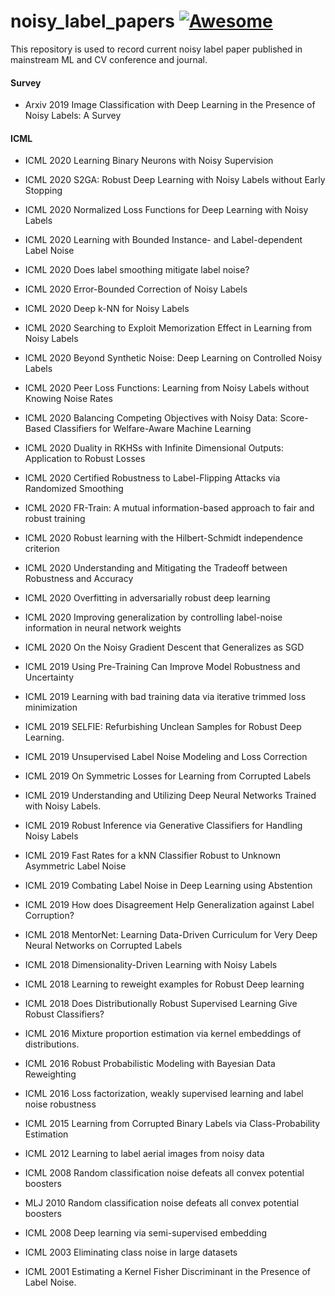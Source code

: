 # noisy_label_papers [![Awesome](https://cdn.rawgit.com/sindresorhus/awesome/d7305f38d29fed78fa85652e3a63e154dd8e8829/media/badge.svg)](https://github.com/sindresorhus/awesome)

This repository is used to record current noisy label paper published in mainstream ML and CV conference and journal.




#### Survey
+ Arxiv 2019 Image Classification with Deep Learning in the Presence of Noisy Labels: A Survey

#### ICML
+	ICML	2020	Learning Binary Neurons with Noisy Supervision
+	ICML	2020	S2GA: Robust Deep Learning with Noisy Labels without Early Stopping
+	ICML	2020	Normalized Loss Functions for Deep Learning with Noisy Labels
+	ICML	2020	Learning with Bounded Instance- and Label-dependent Label Noise
+	ICML	2020	Does label smoothing mitigate label noise?
+	ICML	2020	Error-Bounded Correction of Noisy Labels
+	ICML	2020	Deep k-NN for Noisy Labels
+	ICML	2020	Searching to Exploit Memorization Effect in Learning from Noisy Labels
+	ICML	2020	Beyond Synthetic Noise: Deep Learning on Controlled Noisy Labels
+	ICML	2020	Peer Loss Functions: Learning from Noisy Labels without Knowing Noise Rates
+	ICML	2020	Balancing Competing Objectives with Noisy Data: Score-Based Classifiers for Welfare-Aware Machine Learning
+	ICML	2020	Duality in RKHSs with Infinite Dimensional Outputs: Application to Robust Losses
			
+	ICML	2020	Certified Robustness to Label-Flipping Attacks via Randomized Smoothing
+	ICML	2020	FR-Train: A mutual information-based approach to fair and robust training
+	ICML	2020	Robust learning with the Hilbert-Schmidt independence criterion
+	ICML	2020	Understanding and Mitigating the Tradeoff between Robustness and Accuracy
+	ICML	2020	Overfitting in adversarially robust deep learning
			
+	ICML	2020	Improving generalization by controlling label-noise information in neural network weights
+	ICML	2020	On the Noisy Gradient Descent that Generalizes as SGD

+	ICML	2019	Using Pre-Training Can Improve Model Robustness and Uncertainty
+	ICML	2019	Learning with bad training data via iterative trimmed loss minimization
+	ICML	2019	SELFIE: Refurbishing Unclean Samples for Robust Deep Learning.
+	ICML 	2019	Unsupervised Label Noise Modeling and Loss Correction
+	ICML 	2019	On Symmetric Losses for Learning from Corrupted Labels
+	ICML 	2019	Understanding and Utilizing Deep Neural Networks Trained with Noisy Labels.
+	ICML 	2019	Robust Inference via Generative Classifiers for Handling Noisy Labels
+	ICML 	2019	Fast Rates for a kNN Classifier Robust to Unknown Asymmetric Label Noise
+	ICML 	2019	Combating Label Noise in Deep Learning using Abstention
+	ICML 	2019	How does Disagreement Help Generalization against Label Corruption?
+	ICML 	2018	MentorNet: Learning Data-Driven Curriculum for Very Deep Neural Networks on Corrupted Labels
+	ICML 	2018	Dimensionality-Driven Learning with Noisy Labels
+	ICML	2018	Learning to reweight examples for Robust Deep learning
+	ICML	2018	Does Distributionally Robust Supervised Learning Give Robust Classifiers?
+	ICML	2016	Mixture proportion estimation via kernel embeddings of distributions.
+	ICML	2016	Robust Probabilistic Modeling with Bayesian Data Reweighting
+	ICML 	2016	Loss factorization, weakly supervised learning and label noise robustness
+	ICML 	2015	Learning from Corrupted Binary Labels via Class-Probability Estimation
+	ICML	2012	Learning to label aerial images from noisy data
+	ICML	2008	Random classification noise defeats all convex potential boosters
+	MLJ	2010	  Random classification noise defeats all convex potential boosters
+	ICML	2008	Deep learning via semi-supervised embedding
+	ICML	2003	Eliminating class noise in large datasets
+	ICML	2001	Estimating a Kernel Fisher Discriminant in the Presence of Label Noise.
